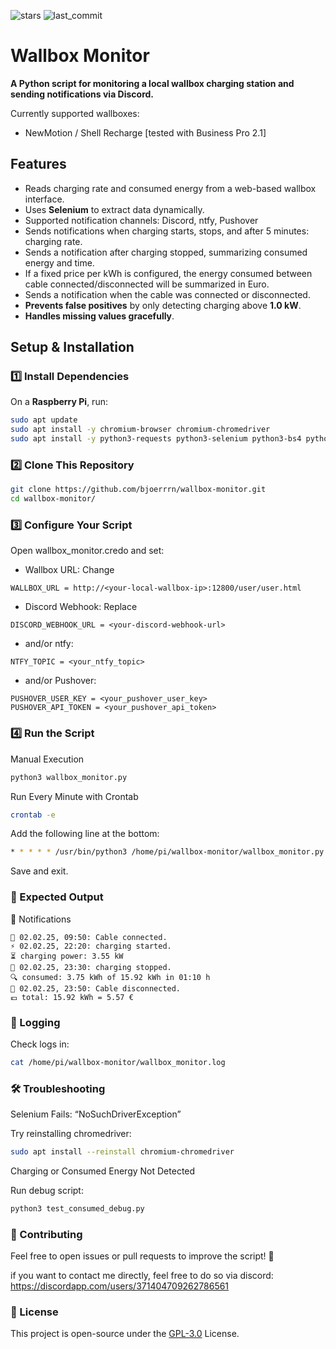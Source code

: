 ![stars](https://img.shields.io/github/stars/bjoerrrn/shellrecharge-wallbox-monitor) ![last_commit](https://img.shields.io/github/last-commit/bjoerrrn/shellrecharge-wallbox-monitor)

# Wallbox Monitor  

**A Python script for monitoring a local wallbox charging station and sending notifications via Discord.**  

Currently supported wallboxes: 
* NewMotion / Shell Recharge [tested with Business Pro 2.1]

## Features
- Reads charging rate and consumed energy from a web-based wallbox interface.
- Uses **Selenium** to extract data dynamically.
- Supported notification channels: Discord, ntfy, Pushover
- Sends notifications when charging starts, stops, and after 5 minutes: charging rate.
- Sends a notification after charging stopped, summarizing consumed energy and time.
- If a fixed price per kWh is configured, the energy consumed between cable connected/disconnected will be summarized in Euro.
- Sends a notification when the cable was connected or disconnected.
- **Prevents false positives** by only detecting charging above **1.0 kW**.
- **Handles missing values gracefully**.

## Setup & Installation  

### **1️⃣ Install Dependencies**
On a **Raspberry Pi**, run:  
```bash
sudo apt update
sudo apt install -y chromium-browser chromium-chromedriver
sudo apt install -y python3-requests python3-selenium python3-bs4 python3-urllib3
```

### **2️⃣ Clone This Repository**
```bash
git clone https://github.com/bjoerrrn/wallbox-monitor.git
cd wallbox-monitor/
```

### **3️⃣ Configure Your Script**

Open wallbox_monitor.credo and set:
-	Wallbox URL: Change
```
WALLBOX_URL = http://<your-local-wallbox-ip>:12800/user/user.html
```

-	Discord Webhook: Replace
```
DISCORD_WEBHOOK_URL = <your-discord-webhook-url>
```

- and/or ntfy:
```
NTFY_TOPIC = <your_ntfy_topic>
```

- and/or Pushover:
```
PUSHOVER_USER_KEY = <your_pushover_user_key>
PUSHOVER_API_TOKEN = <your_pushover_api_token>
```

### **4️⃣ Run the Script**

Manual Execution
```bash
python3 wallbox_monitor.py
```

Run Every Minute with Crontab
```bash
crontab -e
```

Add the following line at the bottom:
```bash
* * * * * /usr/bin/python3 /home/pi/wallbox-monitor/wallbox_monitor.py
```

Save and exit.

### **📡 Expected Output**

📢 Notifications

```
🔌 02.02.25, 09:50: Cable connected.
⚡ 02.02.25, 22:20: charging started.
⏳ charging power: 3.55 kW
🔋 02.02.25, 23:30: charging stopped.
🔍 consumed: 3.75 kWh of 15.92 kWh in 01:10 h
🔌 02.02.25, 23:50: Cable disconnected.
💶 total: 15.92 kWh = 5.57 €
```

### **📝 Logging**

Check logs in:
```bash
cat /home/pi/wallbox-monitor/wallbox_monitor.log
```

### **🛠 Troubleshooting**

Selenium Fails: “NoSuchDriverException”

Try reinstalling chromedriver:
```bash
sudo apt install --reinstall chromium-chromedriver
```

Charging or Consumed Energy Not Detected

Run debug script:
```bash
python3 test_consumed_debug.py
```

### **🤝 Contributing**

Feel free to open issues or pull requests to improve the script! 🚀

if you want to contact me directly, feel free to do so via discord: https://discordapp.com/users/371404709262786561

### **📜 License**

This project is open-source under the [GPL-3.0](https://www.gnu.org/licenses/gpl-3.0.en.html) License.
